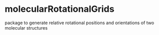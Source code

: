 # molecularRotationalGrids
package to generate relative rotational positions and orientations of two molecular structures

